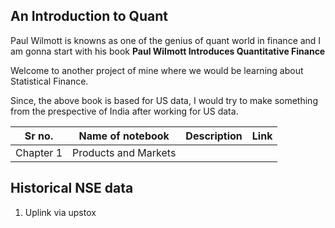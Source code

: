 ## An Introduction to Quant

Paul Wilmott is knowns as one of the genius of quant world in finance and I am gonna start with his book **Paul Wilmott Introduces Quantitative Finance**


Welcome to another project of mine where we would be learning about Statistical Finance.

Since, the above book is based for US data, I would try to make something from the prespective of India after working for US data.

| Sr no. | Name of notebook | Description | Link |
| ------ | ---------------- | ---------- | ---- |
| Chapter 1      | Products and Markets | | 







## Historical NSE data 
1. Uplink via upstox